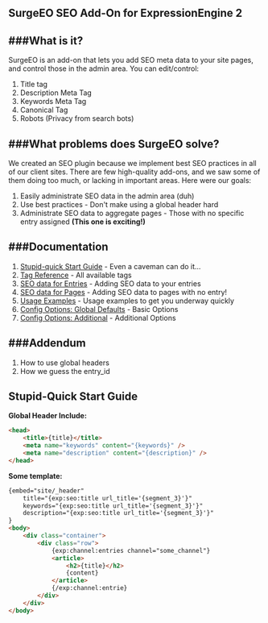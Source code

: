 SurgeEO SEO Add-On for ExpressionEngine 2
---

###What is it?
---
SurgeEO is an add-on that lets you add SEO meta data to your site pages, and control those in the admin area. You can edit/control:

1. Title tag
2. Description Meta Tag
3. Keywords Meta Tag
4. Canonical Tag
5. Robots (Privacy from search bots)

###What problems does SurgeEO solve?
---
We created an SEO plugin because we implement best SEO practices in all of our client sites. There are few high-quality add-ons, and we saw some of them doing too much, or lacking in important areas. Here were our goals:

1. Easily administrate SEO data in the admin area (duh)
2. Use best practices - Don't make using a global header hard
3. Administrate SEO data to aggregate pages - Those with no specific entry assigned **(This one is exciting!)**

###Documentation
---
1. [Stupid-quick Start Guide](/Surgeapps/Surge-E-O#stupid-quick-start-guide) - Even a caveman can do it...
2. [Tag Reference](/Surgeapps/Surge-E-O/wiki/Tag-Reference) - All available tags
3. [SEO data for Entries](/Surgeapps/Surge-E-O/wiki/SEO-for-Entries) - Adding SEO data to your entries
4. [SEO data for Pages](/Surgeapps/Surge-E-O/wiki/SEO-for-Pages) - Adding SEO data to pages with no entry!
3. [Usage Examples](/Surgeapps/Surge-E-O/wiki/Usage-Examples) - Usage examples to get you underway quickly
4. [Config Options: Global Defaults](/Surgeapps/Surge-E-O/wiki/Configuration) - Basic Options
5. [Config Options: Additional](/Surgeapps/Surge-E-O/wiki/Configuration) - Additional Options

###Addendum
---
1. How to use global headers
2. How we guess the entry_id





Stupid-Quick Start Guide
---

**Global Header Include:**

```html
<head>
	<title>{title}</title>
	<meta name="keywords" content="{keywords}" />
	<meta name="description" content="{description}" />
</head>
```

**Some template:**

```html
{embed="site/_header" 
	title="{exp:seo:title url_title='{segment_3}'}" 
	keywords="{exp:seo:title url_title='{segment_3}'}" 
	description="{exp:seo:title url_title='{segment_3}'}"
}
<body>
	<div class="container">
		<div class="row">
			{exp:channel:entries channel="some_channel"}
			<article>
				<h2>{title}</h2>
				{content}
			</article>
			{/exp:channel:entrie}
		</div>
	</div>
</body>
```
